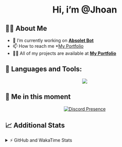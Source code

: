 <h1 align="center">Hi, i’m @Jhoan</h1>

## 🙋‍♂️ About Me

- 🔭 I’m currently working on **[Absolet Bot](https://strider.cloud)**
- 📫 How to reach me *[My Portfolio](https://jhoan.me/contact)
- 👨‍💻 All of my projects are available at **[My Portfolio](https://jhoan.me)**

## 🚀 Languages and Tools:
<p align="center">
  <a href="https://skillicons.dev">
    <img src="https://skillicons.dev/icons?i=js,ts,html,css,bootstrap,nodejs,express,vscode,neovim,vim,atom,cloudflare,git,github,discord,bots,linux,mongodb,nginx,redis,wordpress,heroku&perline=11" />
  </a>
</p>
  
## 👤 Me in this moment
<p align="center">
    <a href="https://discord.com/users/612460795124776960" target="_blank" rel="nofollow">
        <img src="https://lanyard-profile-readme.vercel.app/api/612460795124776960?idleMessage=Probably%20coding%20Absolet..." alt="Discord Presence" align="center">
    </a>
</p>

## 📈 Additional Stats
<details>
    <summary>⚡ GitHub and WakaTime Stats</summary>
    <br/>

<!--START_SECTION:waka-->
![Code Time](http://img.shields.io/badge/Code%20Time-637%20hrs%205%20mins-blue)

**🐱 My GitHub Data** 

> 📦 180.4 kB Used in GitHub's Storage 
 > 
> 🏆 364 Contributions in the Year 2023
 > 
> 💼 Opted to Hire
 > 
> 📜 5 Public Repositories 
 > 
> 🔑 44 Private Repositories 
 > 
**I'm an Early 🐤** 

```text
🌞 Morning                218 commits         ██░░░░░░░░░░░░░░░░░░░░░░░   07.64 % 
🌆 Daytime                1354 commits        ████████████░░░░░░░░░░░░░   47.44 % 
🌃 Evening                1132 commits        ██████████░░░░░░░░░░░░░░░   39.66 % 
🌙 Night                  150 commits         █░░░░░░░░░░░░░░░░░░░░░░░░   05.26 % 
```
📅 **I'm Most Productive on Saturday** 

```text
Monday                   390 commits         ███░░░░░░░░░░░░░░░░░░░░░░   13.67 % 
Tuesday                  471 commits         ████░░░░░░░░░░░░░░░░░░░░░   16.50 % 
Wednesday                406 commits         ████░░░░░░░░░░░░░░░░░░░░░   14.23 % 
Thursday                 293 commits         ███░░░░░░░░░░░░░░░░░░░░░░   10.27 % 
Friday                   386 commits         ███░░░░░░░░░░░░░░░░░░░░░░   13.52 % 
Saturday                 548 commits         █████░░░░░░░░░░░░░░░░░░░░   19.20 % 
Sunday                   360 commits         ███░░░░░░░░░░░░░░░░░░░░░░   12.61 % 
```


📊 **This Week I Spent My Time On** 

```text
🕑︎ Time Zone: America/Bogota

💬 Programming Languages: 
No Activity Tracked This Week

🔥 Editors: 
No Activity Tracked This Week

🐱‍💻 Projects: 
No Activity Tracked This Week

💻 Operating System: 
No Activity Tracked This Week
```

**I Mostly Code in JavaScript** 

```text
JavaScript               17 repos            ████████████░░░░░░░░░░░░░   50.00 % 
TypeScript               11 repos            ████████░░░░░░░░░░░░░░░░░   32.35 % 
EJS                      1 repo              █░░░░░░░░░░░░░░░░░░░░░░░░   02.94 % 
SCSS                     1 repo              █░░░░░░░░░░░░░░░░░░░░░░░░   02.94 % 
CSS                      1 repo              █░░░░░░░░░░░░░░░░░░░░░░░░   02.94 % 
```




 Last Updated on 23/08/2023 15:35:15 UTC
<!--END_SECTION:waka-->
</details>
